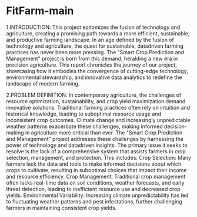 # FitFarm-main
 
1.INTRODUCTION: 
This project epitomizes the fusion of technology and agriculture,
creating a promising path towards a more efficient, sustainable,
and productive farming landscape. In an age defined by the fusion
of technology and agriculture, the quest for sustainable, datadriven farming practices has never been more pressing. The
"Smart Crop Prediction and Management" project is born from
this demand, heralding a new era in precision agriculture. This
report chronicles the journey of our project, showcasing how it
embodies the convergence of cutting-edge technology,
environmental stewardship, and innovative data analytics to
redefine the landscape of modern farming. 

2.PROBLEM DEFINITION:
In contemporary agriculture, the challenges of resource
optimization, sustainability, and crop yield maximization demand
innovative solutions. Traditional farming practices often rely on
intuition and historical knowledge, leading to suboptimal resource
usage and inconsistent crop outcomes. Climate change and
increasingly unpredictable weather patterns exacerbate these
challenges, making informed decision-making in agriculture more
critical than ever.
The "Smart Crop Prediction and Management" project addresses
these challenges by harnessing the power of technology and datadriven insights. The primary issue it seeks to resolve is the lack of
a comprehensive system that assists farmers in crop selection,
management, and protection. This includes:
Crop Selection: Many farmers lack the data and tools to make
informed decisions about which crops to cultivate, resulting in
suboptimal choices that impact their income and resource
efficiency.
Crop Management: Traditional crop management often lacks
real-time data on soil conditions, weather forecasts, and early
threat detection, leading to inefficient resource use and decreased
crop yields.
Environmental Variability: Increasing climate unpredictability
has led to fluctuating weather patterns and pest infestations,
further challenging farmers in maintaining consistent crop yields.
